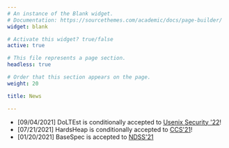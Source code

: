 ```yaml
---
# An instance of the Blank widget.
# Documentation: https://sourcethemes.com/academic/docs/page-builder/
widget: blank

# Activate this widget? true/false
active: true

# This file represents a page section.
headless: true

# Order that this section appears on the page.
weight: 20

title: News

---
```

* [09/04/2021] DoLTEst is conditionally accepted to [Usenix Security '22](https://www.usenix.org/conference/usenixsecurity22)!
* [07/21/2021] HardsHeap is conditionally accepted to [CCS'21](https://www.sigsac.org/ccs/CCS2021/)!
* [01/20/2021] BaseSpec is accepted to [NDSS'21](https://www.ndss-symposium.org/ndss2021/)
